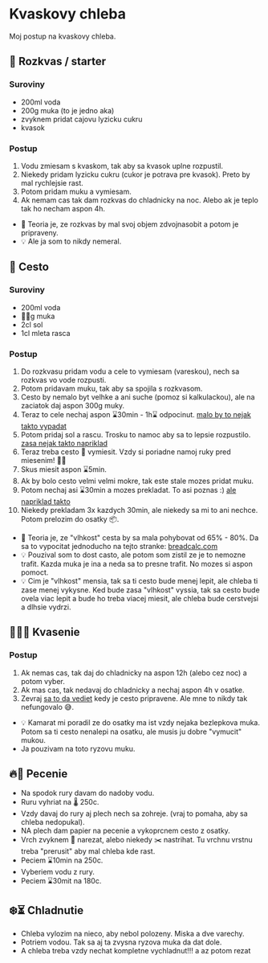 # Kvaskovy chleba
Moj postup na kvaskovy chleba.

## 🥣 Rozkvas / starter 
### Suroviny
- 200ml voda
- 200g muka (to je jedno aka)
- zvyknem pridat cajovu lyzicku cukru
- kvasok

### Postup
1. Vodu zmiesam s kvaskom, tak aby sa kvasok uplne rozpustil.
2. Niekedy pridam lyzicku cukru (cukor je potrava pre kvasok). Preto by mal rychlejsie rast.
3. Potom pridam muku a vymiesam.
4. Ak nemam cas tak dam rozkvas do chladnicky na noc. Alebo ak je teplo tak ho necham aspon 4h.

- 🤔 Teoria je, ze rozkvas by mal svoj objem zdvojnasobit a potom je pripraveny.
- 💡 Ale ja som to nikdy nemeral.

## 💨 Cesto 
### Suroviny
- 200ml voda
- 🤷‍♂️g muka
- 2cl sol
- 1cl mleta rasca

### Postup
1. Do rozkvasu pridam vodu a cele to vymiesam (vareskou), nech sa rozkvas vo vode rozpusti.
2. Potom pridavam muku, tak aby sa spojila s rozkvasom.
3. Cesto by nemalo byt velhke a ani suche (pomoz si kalkulackou), ale na zaciatok daj aspon 300g muky.
4. Teraz to cele nechaj aspon ⌛30min - 1h⌛ odpocinut. [malo by to nejak takto vypadat](https://youtube.com/shorts/8PpC8eZPTgY)
5. Potom pridaj sol a rascu. Trosku to namoc aby sa to lepsie rozpustilo. [zasa nejak takto napriklad](https://youtube.com/shorts/sHdzQM1mTe0)
6. Teraz treba cesto 👋 vymiesit. Vzdy si poriadne namoj ruky pred miesenim! 🤲🚿
7. Skus miesit aspon ⌛5min.
8. Ak by bolo cesto velmi velmi mokre, tak este stale mozes pridat muku.
9. Potom nechaj asi ⌛30min a mozes prekladat. To asi poznas :) [ale napriklad takto](https://youtube.com/shorts/kFWN2xsdzqM)
10. Niekedy prekladam 3x kazdych 30min, ale niekedy sa mi to ani nechce. Potom prelozim do osatky 📦.

- 🤔 Teoria je, ze "vlhkost" cesta by sa mala pohybovat od 65% - 80%. Da sa to vypocitat jednoducho na tejto stranke: [breadcalc.com](https://breadcalc.com/)
- 💡 Pouzival som to dost casto, ale potom som zistil ze je to nemozne trafit. Kazda muka je ina a neda sa to presne trafit. No mozes si aspon pomoct.
- 💡 Cim je "vlhkost" mensia, tak sa ti cesto bude menej lepit, ale chleba ti zase menej vykysne. Ked bude zasa "vlhkost" vyssia, tak sa cesto bude ovela viac lepit a bude ho treba viacej miesit, ale chleba bude cerstvejsi a dlhsie vydrzi.


## 🥣💭🍞 Kvasenie

### Postup
1. Ak nemas cas, tak daj do chladnicky na aspon 12h (alebo cez noc) a potom vyber.
2. Ak mas cas, tak nedavaj do chladnicky a nechaj aspon 4h v osatke.
3. Zevraj [sa to da vediet](https://youtube.com/shorts/t5gMEERhDCk?feature=shared) kedy je cesto pripravene. Ale mne to nikdy tak nefungovalo 😅.

- 💡 Kamarat mi poradil ze do osatky ma ist vzdy nejaka bezlepkova muka. Potom sa ti cesto nenalepi na osatku, ale musis ju dobre "vymucit" mukou.
- Ja pouzivam na toto ryzovu muku.


## 🔥🍞 Pecenie

- Na spodok rury davam do nadoby vodu.
- Ruru vyhriat na 🌡️ 250c.
- Vzdy davaj do rury aj plech nech sa zohreje. (vraj to pomaha, aby sa chleba nedopukal).
- NA plech dam papier na pecenie a vykoprcnem cesto z osatky.
- Vrch zvyknem 🔪 narezat, alebo niekedy ✂️ nastrihat. Tu vrchnu vrstnu treba "prerusit" aby mal chleba kde rast.
- Peciem ⌛10min na 250c.
- Vyberiem vodu z rury.
- Peciem ⌛30mit na 180c.

## ❄️⏳ Chladnutie

- Chleba vylozim na nieco, aby nebol polozeny. Miska a dve varechy.
- Potriem vodou. Tak sa aj ta zvysna ryzova muka da dat dole.
- A chleba treba vzdy nechat kompletne vychladnut!!! a az potom rezat

